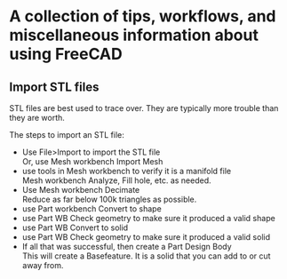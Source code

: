 # A collection of tips, workflows, and miscellaneous information about using FreeCAD



## Import STL files
STL files are best used to trace over. They are typically more trouble than they are worth.

The steps to import an STL file:
<ul>
  <li>Use File>Import to import the STL file</li>
  Or, use Mesh workbench Import Mesh
  <li>use tools in Mesh workbench to verify it is a manifold file</li>
  Mesh workbench Analyze, Fill hole, etc. as needed.
  <li>Use Mesh workbench Decimate</li>
  Reduce as far below 100k triangles as possible.
  <li>use Part workbench Convert to shape</li>
  <li>use Part WB Check geometry to make sure it produced a valid shape</li>
  <li>use Part WB Convert to solid</li>
  <li>use Part WB Check geometry to make sure it produced a valid solid</li>
  <li>If all that was successful, then create a Part Design Body</li>
  This will create a Basefeature. It is a solid that you can add to or cut away from.
</ul>


